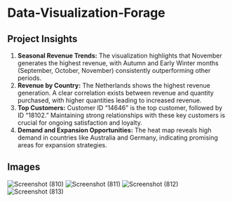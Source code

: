 # Data-Visualization-Forage
## Project Insights
 
1. **Seasonal Revenue Trends:** The visualization highlights that November generates the highest revenue, with Autumn and Early Winter months (September, October, November) consistently outperforming other periods.  
2. **Revenue by Country:** The Netherlands shows the highest revenue generation. A clear correlation exists between revenue and quantity purchased, with higher quantities leading to increased revenue.  
3. **Top Customers:** Customer ID “14646” is the top customer, followed by ID “18102.” Maintaining strong relationships with these key customers is crucial for ongoing satisfaction and loyalty.  
4. **Demand and Expansion Opportunities:** The heat map reveals high demand in countries like Australia and Germany, indicating promising areas for expansion strategies.
## Images  
![Screenshot (810)](https://github.com/user-attachments/assets/96cb1310-8607-45e1-9c33-ffdae221f0cb)
![Screenshot (811)](https://github.com/user-attachments/assets/dc50f457-ca9e-4e7b-b7f8-9dcbd15310a1)
![Screenshot (812)](https://github.com/user-attachments/assets/e9893a20-e8f3-4d63-8169-f477b33369f1)
![Screenshot (813)](https://github.com/user-attachments/assets/1e302f8d-b2af-4726-8e39-b30f9f9b6ba5)

